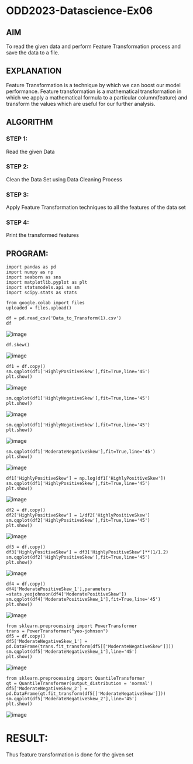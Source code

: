 # ODD2023-Datascience-Ex06
## AIM
To read the given data and perform Feature Transformation process and save the data to a file.

## EXPLANATION
Feature Transformation is a technique by which we can boost our model performance. Feature transformation is a mathematical transformation in which we apply a mathematical formula to a particular column(feature) and transform the values which are useful for our further analysis.

## ALGORITHM
### STEP 1:
Read the given Data

### STEP 2:
Clean the Data Set using Data Cleaning Process

### STEP 3:
Apply Feature Transformation techniques to all the features of the data set

### STEP 4:
Print the transformed features

## PROGRAM:
```
import pandas as pd
import numpy as np
import seaborn as sns
import matplotlib.pyplot as plt
import statsmodels.api as sm
import scipy.stats as stats
```
```
from google.colab import files
uploaded = files.upload()
```
```
df = pd.read_csv('Data_to_Transform(1).csv')
df
```
![image](https://github.com/mathes6112004/ODD2023-Datascience-Ex06/assets/119477782/eb86b376-6b25-4c25-82e1-2bbb160318a5)
```
df.skew()
```
![image](https://github.com/mathes6112004/ODD2023-Datascience-Ex06/assets/119477782/663e09fc-81bf-4130-8699-b40b71c0b524)
```
df1 = df.copy()
sm.qqplot(df1['HighlyPositiveSkew'],fit=True,line='45')
plt.show()
```
![image](https://github.com/mathes6112004/ODD2023-Datascience-Ex06/assets/119477782/58985153-606f-433f-b8bb-87150ed276bf)
```
sm.qqplot(df1['HighlyNegativeSkew'],fit=True,line='45')
plt.show()
```
![image](https://github.com/mathes6112004/ODD2023-Datascience-Ex06/assets/119477782/ec401ace-5e74-4c40-a325-4b14c9848f3a)
```
sm.qqplot(df1['HighlyNegativeSkew'],fit=True,line='45')
plt.show()
```
![image](https://github.com/mathes6112004/ODD2023-Datascience-Ex06/assets/119477782/2afc8b32-9bb3-4b1e-af67-01e87a96c9b8)
```
sm.qqplot(df1['ModerateNegativeSkew'],fit=True,line='45')
plt.show()
```
![image](https://github.com/mathes6112004/ODD2023-Datascience-Ex06/assets/119477782/468ca9d2-b0e7-496b-9636-be4e3f3d9a8e)
```
df1['HighlyPositiveSkew'] = np.log(df1['HighlyPositiveSkew'])
sm.qqplot(df1['HighlyPositiveSkew'],fit=True,line='45')
plt.show()
```
![image](https://github.com/mathes6112004/ODD2023-Datascience-Ex06/assets/119477782/fac3b6ab-eb78-4b0c-8520-05f1cdd6e742)
```
df2 = df.copy()
df2['HighlyPositiveSkew'] = 1/df2['HighlyPositiveSkew']
sm.qqplot(df2['HighlyPositiveSkew'],fit=True,line='45')
plt.show()
```
![image](https://github.com/mathes6112004/ODD2023-Datascience-Ex06/assets/119477782/138f15dc-7636-4ddd-a9e4-e7d143338069)
```
df3 = df.copy()
df3['HighlyPositiveSkew'] = df3['HighlyPositiveSkew']**(1/1.2)
sm.qqplot(df2['HighlyPositiveSkew'],fit=True,line='45')
plt.show()
```
![image](https://github.com/mathes6112004/ODD2023-Datascience-Ex06/assets/119477782/d131af8a-6e67-46c6-99be-f65eaf4c39a1)
```
df4 = df.copy()
df4['ModeratePositiveSkew_1'],parameters =stats.yeojohnson(df4['ModeratePositiveSkew'])
sm.qqplot(df4['ModeratePositiveSkew_1'],fit=True,line='45')
plt.show()
```
![image](https://github.com/mathes6112004/ODD2023-Datascience-Ex06/assets/119477782/40c6b578-7a14-4564-ab99-82dd545a8f7f)
```
from sklearn.preprocessing import PowerTransformer
trans = PowerTransformer("yeo-johnson")
df5 = df.copy()
df5['ModerateNegativeSkew_1'] = pd.DataFrame(trans.fit_transform(df5[['ModerateNegativeSkew']]))
sm.qqplot(df5['ModerateNegativeSkew_1'],line='45')
plt.show()
```
![image](https://github.com/mathes6112004/ODD2023-Datascience-Ex06/assets/119477782/b4d2c251-6f08-4095-b232-86ec60f2b3f9)
```
from sklearn.preprocessing import QuantileTransformer
qt = QuantileTransformer(output_distribution = 'normal')
df5['ModerateNegativeSkew_2'] = pd.DataFrame(qt.fit_transform(df5[['ModerateNegativeSkew']]))
sm.qqplot(df5['ModerateNegativeSkew_2'],line='45')
plt.show()
```
![image](https://github.com/mathes6112004/ODD2023-Datascience-Ex06/assets/119477782/1ee0f53f-c786-477d-b7bb-1ce9f09ee2fc)
# RESULT:
Thus feature transformation is done for the given set
